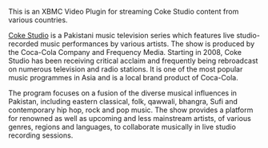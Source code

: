 This is an XBMC Video Plugin for streaming Coke Studio content from various countries.

[Coke Studio](http://en.wikipedia.org/wiki/Coke_Studio) is a Pakistani music television series which features live studio-recorded music performances by various artists. The show is produced by the Coca-Cola Company and Frequency Media. Starting in 2008, Coke Studio has been receiving critical acclaim and frequently being rebroadcast on numerous television and radio stations. It is one of the most popular music programmes in Asia and is a local brand product of Coca-Cola.

The program focuses on a fusion of the diverse musical influences in Pakistan, including eastern classical, folk, qawwali, bhangra, Sufi and contemporary hip hop, rock and pop music. The show provides a platform for renowned as well as upcoming and less mainstream artists, of various genres, regions and languages, to collaborate musically in live studio recording sessions.